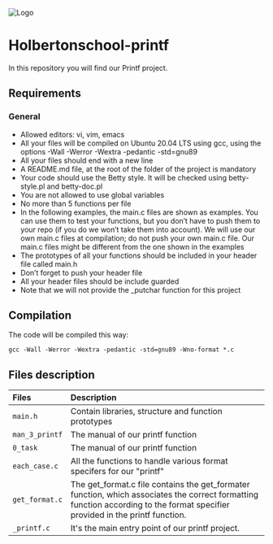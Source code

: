 ![Logo](https://media.licdn.com/dms/image/D5612AQEZDCDbq8DKEQ/article-cover_image-shrink_600_2000/0/1683863373095?e=2147483647&v=beta&t=K2NKtvEyjQmCz-S6wXUr1GPL8yHvYAsvFkqBfrvoTZM)


# Holbertonschool-printf
In this repository you will find our Printf project.
## Requirements
### General
- Allowed editors: vi, vim, emacs
- All your files will be compiled on Ubuntu 20.04 LTS using gcc, using the options -Wall -Werror -Wextra -pedantic -std=gnu89
- All your files should end with a new line
- A README.md file, at the root of the folder of the project is mandatory
- Your code should use the Betty style. It will be checked using betty-style.pl and betty-doc.pl
- You are not allowed to use global variables
- No more than 5 functions per file
- In the following examples, the main.c files are shown as examples. You can use them to test your functions, but you don’t have to push them to your repo (if you do we won’t take them into account). We will use our own main.c files at compilation; do not push your own main.c file. Our main.c files might be different from the one shown in the examples
- The prototypes of all your functions should be included in your header file called main.h
- Don’t forget to push your header file
- All your header files should be include guarded
- Note that we will not provide the _putchar function for this project
## Compilation
The code will be compiled this way:
```http
gcc -Wall -Werror -Wextra -pedantic -std=gnu89 -Wno-format *.c
```
## Files description
| Files     | Description                       |
| :------- | :-------------------------------- |
| `main.h` | Contain libraries, structure and function prototypes |
| `man_3_printf` | The manual of our printf function |
| `0_task` | The manual of our printf function |
| `each_case.c` | All the functions to handle various format specifers for our "printf" |
| `get_format.c` | The get_format.c file contains the get_formater function, which associates the correct formatting function according to the format specifier provided in the printf function. |
| `_printf.c` | It's the main entry point of our printf project. |

